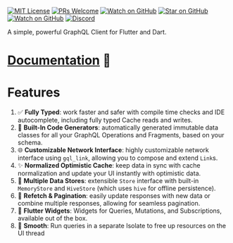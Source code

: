 [![MIT License][license-badge]][license-link]
[![PRs Welcome][prs-badge]][prs-link]
[![Watch on GitHub][github-watch-badge]][github-watch-link]
[![Star on GitHub][github-star-badge]][github-star-link]
[![Watch on GitHub][github-forks-badge]][github-forks-link]
[![Discord][discord-badge]][discord-link]

[license-badge]: https://img.shields.io/github/license/gql-dart/ferry.svg?style=for-the-badge
[license-link]: https://github.com/gql-dart/ferry/blob/master/LICENSE
[prs-badge]: https://img.shields.io/badge/PRs-welcome-brightgreen.svg?style=for-the-badge
[prs-link]: https://github.com/gql-dart/ferry/issues
[github-watch-badge]: https://img.shields.io/github/watchers/gql-dart/ferry.svg?style=for-the-badge&logo=github&logoColor=ffffff
[github-watch-link]: https://github.com/gql-dart/ferry/watchers
[github-star-badge]: https://img.shields.io/github/stars/gql-dart/ferry.svg?style=for-the-badge&logo=github&logoColor=ffffff
[github-star-link]: https://github.com/gql-dart/ferry/stargazers
[github-forks-badge]: https://img.shields.io/github/forks/gql-dart/ferry.svg?style=for-the-badge&logo=github&logoColor=ffffff
[github-forks-link]: https://github.com/gql-dart/ferry/network/members
[discord-badge]: https://img.shields.io/discord/559455668810153989.svg?style=for-the-badge&logo=discord&logoColor=ffffff
[discord-link]: https://discord.gg/QRTfXE

A simple, powerful GraphQL Client for Flutter and Dart.

# [Documentation](https://ferrygraphql.com/) 📖

# Features

1. ✅ **Fully Typed**: work faster and safer with compile time checks and IDE autocomplete, including fully typed Cache reads and writes.
2. 🔄 **Built-In Code Generators**: automatically generated immutable data classes for all your GraphQL Operations and Fragments, based on your schema.
3. 🌐 **Customizable Network Interface**: highly customizable network interface using `gql_link`, allowing you to compose and extend `Link`s.
4. ✨ **Normalized Optimistic Cache**: keep data in sync with cache normalization and update your UI instantly with optimistic data.
5. 💾 **Multiple Data Stores**: extensible `Store` interface with built-in `MemoryStore` and `HiveStore` (which uses `hive` for offline persistence).
6. 📄 **Refetch & Pagination**: easily update responses with new data or combine multiple responses, allowing for seamless pagination.
7. 📱 **Flutter Widgets**: Widgets for Queries, Mutations, and Subscriptions, available out of the box.
8. 🧈 **Smooth**: Run queries in a separate Isolate to free up resources on the UI thread

[license-badge]: https://img.shields.io/github/license/gql-dart/ferry.svg?style=flat-square
[license-link]: https://github.com/gql-dart/ferry/blob/master/LICENSE
[prs-badge]: https://img.shields.io/badge/PRs-welcome-brightgreen.svg?style=flat-square
[prs-link]: http://makeapullrequest.com
[github-watch-badge]: https://img.shields.io/github/watchers/gql-dart/ferry.svg?style=flat-square&logo=github&logoColor=ffffff
[github-watch-link]: https://github.com/gql-dart/ferry/watchers
[github-star-badge]: https://img.shields.io/github/stars/gql-dart/ferry.svg?style=flat-square&logo=github&logoColor=ffffff
[github-star-link]: https://github.com/gql-dart/ferry/stargazers
[pub-badge]: https://img.shields.io/pub/v/ferry?logo=dart
[pub-link]: https://pub.dev/packages/ferry
